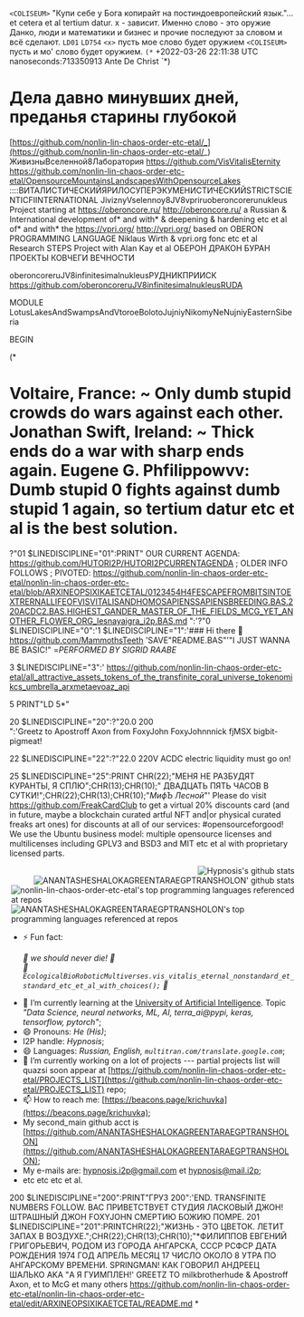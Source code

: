 `<COLISEUM>` "Купи себе у Бога копирайт на постиндоевропейский язык."... et cetera et al tertium datur. x - зависит. Именно слово - это оружие Данко, люди и математики и бизнес и прочие последуют за словом и всё сделают.
`LD01` `LD754` `<x>` пусть мое слово будет оружием
`<COLISEUM>` пусть и мо' слово будет оружием. `(*` +2022-03-26 22:11:38 UTC nanoseconds:713350913 Ante De Christ `*)

# Дела давно минувших дней, преданья старины глубокой
[https://github.com/nonlin-lin-chaos-order-etc-etal/_](https://github.com/nonlin-lin-chaos-order-etc-etal/_) ЖивизныВселенной8Лаборатория https://github.com/VisVitalisEternity https://github.com/nonlin-lin-chaos-order-etc-etal/OpensourceMountainsLandscapesWithOpensourceLakes ::::ВИТАЛИСТИЧЕСКИЙЯРИЛОСУПЕРЭКУМЕНИСТИЧЕСКИЙSTRICTSCIENTICFIINTERNATIONAL JiviznyVselennoy8JV8vpriruoberoncorerunukleus Project starting at https://oberoncore.ru/ http://oberoncore.ru/ a Russian & International development of* and with* & deepening & hardening etc et al of* and with* the https://vpri.org/ http://vpri.org/ based on OBERON PROGRAMMING LANGUAGE Niklaus Wirth & vpri.org fonc etc et al Research STEPS Project with Alan Kay et al ОБЕРОН ДРАКОН БУРАН ПРОЕКТЫ КОВЧЕГИ ВЕЧНОСТИ

oberoncoreruJV8infinitesimalnukleusРУДНИКПРИИСК https://github.com/oberoncoreruJV8infinitesimalnukleusRUDA

MODULE LotusLakesAndSwampsAndVtoroeBolotoJujniyNikomyNeNujniyEasternSiberia

BEGIN

(*


# Voltaire, France: ~ Only dumb stupid crowds do wars against each other. Jonathan Swift, Ireland: ~ Thick ends do a war with sharp ends again. Eugene G. Phfilippowvv: Dumb stupid 0 fights against dumb stupid 1 again, so tertium datur etc et al is the best solution.


?"01 $LINEDISCIPLINE="01":PRINT" OUR CURRENT AGENDA: https://github.com/HUTORI2P/HUTORI2PCURRENTAGENDA ; OLDER INFO FOLLOWS ; PIVOTED: https://github.com/nonlin-lin-chaos-order-etc-etal/nonlin-lin-chaos-order-etc-etal/blob/ARXINEOPSIXIKAETCETAL/0123454H4FESCAPEFROMBITSINTOEXTRERNALLIFEOFVISVITALISANDHOMOSAPIENSSAPIENSBREEDING.BAS.220ACDC2.BAS.HIGHEST_GANDER_MASTER_OF_THE_FIELDS_MCG_YET_ANOTHER_FLOWER_ORG_lesnayaigra_i2p.BAS.md ":'?"0 $LINEDISCIPLINE="0":'1 $LINEDISCIPLINE="1":'### Hi there 👋 https://github.com/MammothsTeeth 'SAVE"README.BAS"'"I JUST WANNA BE BASIC!" =*PERFORMED BY SIGRID RAABE*

3 $LINEDISCIPLINE="3":' https://github.com/nonlin-lin-chaos-order-etc-etal/all_attractive_assets_tokens_of_the_transfinite_coral_universe_tokenomikcs_umbrella_arxmetaevoaz_api

5 PRINT"LD 5*"














20 $LINEDISCIPLINE="20":?"20.0 200 <br clear=all>":'Greetz to Apostroff Axon from FoxyJohn FoxyJohnnnick fjMSX bigbit-pigmeat!

22 $LINEDISCIPLINE="22":?"22.0 220V ACDC electric liquidity must go on!


25 $LINEDISCIPLINE="25":PRINT CHR(22);"МЕНЯ НЕ РАЗБУДЯТ КУРАНТЫ, Я СПЛЮ";CHR(13);CHR(10);"    ДВАДЦАТЬ ПЯТЬ ЧАСОВ В СУТКИ!";CHR(22);CHR(13);CHR(10);"*МифЪ Лесной*"' Please do visit https://github.com/FreakCardClub to get a virtual 20% discounts card (and in future, maybe a blockchain curated artful NFT and|or physical curated freaks art ones) for discounts at all of our services: #opensourceforgood! We use the Ubuntu business model: multiple opensource licenses and multilicenses including GPLV3 and BSD3 and MIT etc et al with proprietary licensed parts.

<img align="right" src="https://github-readme-stats.vercel.app/api?username=nonlin-lin-chaos-order-etc-etal&show_icons=true&icon_color=0366d6&bg_color=ffffff&hide_title=true&hide=contribs&include_all_commits=true" alt="Hypnosis's github stats"/>

<br clear=all>

<img align="right" src="https://github-readme-stats.vercel.app/api?username=ANANTASHESHALOKAGREENTARAEGPTRANSHOLON&show_icons=true&icon_color=0366d6&bg_color=ffffff&hide_title=true&hide=contribs&include_all_commits=true" alt="ANANTASHESHALOKAGREENTARAEGPTRANSHOLON' github stats"/>

<br clear=all>

<img align="right" src="https://github-readme-stats.vercel.app/api/top-langs/?username=nonlin-lin-chaos-order-etc-etal&layout=compact&hide=html" alt="nonlin-lin-chaos-order-etc-etal's top programming languages referenced at repos"/>

<br clear=all>

<img align="right" src="https://github-readme-stats.vercel.app/api/top-langs/?username=ANANTASHESHALOKAGREENTARAEGPTRANSHOLON&layout=compact&hide=html" alt="ANANTASHESHALOKAGREENTARAEGPTRANSHOLON's top programming languages referenced at repos"/>

<br clear=all>



<!--
**nonlin-lin-chaos-order-etc-etal/nonlin-lin-chaos-order-etc-etal** is a ✨ _special_ ✨ repository because its `README.md` (this file) appears on your GitHub profile.

Here are some ideas to get you started:

- 👯 I’m looking to collaborate on ...
- 🤔 I’m looking for help with ...
- 💬 Ask me about ...
-->
- ⚡ Fun fact: <em><p>
      :green_heart: we should never die! :green_heart:<br clear="all"/>
      :green_heart: `EcologicalBioRoboticMultiverses.vis_vitalis_eternal_nonstandard_et_standard_etc_et_al_with_choices();` :green_heart:
  </p></em>
- 🌱 I’m currently learning at the [University of Artificial Intelligence](https://neural-university.ru/). Topic <em>"Data Science, neural networks, ML, AI, terra_ai@pypi, keras, tensorflow, pytorch"</em>;
- 😄 Pronouns: <em>He (His)</em>;
- I2P handle: <em>Hypnosis</em>;
- 😄 Languages: <em>Russian, English, `multitran.com/translate.google.com`</em>;
- 🔭 I’m currently working on a lot of projects --- partial projects list will quazsi soon appear at [https://github.com/nonlin-lin-chaos-order-etc-etal/PROJECTS_LIST](https://github.com/nonlin-lin-chaos-order-etc-etal/PROJECTS_LIST) repo;
- 📫 How to reach me: [https://beacons.page/krichuvka](https://beacons.page/krichuvka);
- My second_main github acct is [https://github.com/ANANTASHESHALOKAGREENTARAEGPTRANSHOLON](https://github.com/ANANTASHESHALOKAGREENTARAEGPTRANSHOLON);
- My e-mails are: [hypnosis.i2p@gmail.com](mailto:hypnosis.i2p@gmail.com) et [hypnosis@mail.i2p](mailto:hypnosis@mail.i2p);
- etc etc etc et al.





































































































































200 $LINEDISCIPLINE="200":PRINT"ГРУЗ 200":'END. TRANSFINITE NUMBERS FOLLOW. ВАС ПРИВЕТСТВУЕТ СТУДИЯ ЛАСКОВЫЙ ДЖОН! ШТРАШНЫЙ ДЖОН FOXYJOHN СМЕРТИЮ БОЖИЮ ПОМРЕ.
201 $LINEDISCIPLINE="201":PRINTCHR(22);"ЖИЗНЬ - ЭТО ЦВЕТОК. ЛЕТИТ ЗАПАХ В ВОЗДУХЕ.";CHR(22);CHR(13);CHR(10);"*ФИЛИППОВ ЕВГЕНИЙ ГРИГОРЬЕВИЧ, РОДОМ ИЗ ГОРОДА АНГАРСКА, СССР РСФСР ДАТА РОЖДЕНИЯ 1974 ГОД АПРЕЛЬ МЕСЯЦ 17 ЧИСЛО ОКОЛО 8 УТРА ПО АНГАРСКОМУ ВРЕМЕНИ. SPRINGMAN! КАК ГОВОРИЛ АНДРЕЕЦ ШАЛЬКО AKA "А Я ГУИМПЛЕН!' GREETZ TO milkbrotherhude & Apostroff Axon, et to McG et many others https://github.com/nonlin-lin-chaos-order-etc-etal/nonlin-lin-chaos-order-etc-etal/edit/ARXINEOPSIXIKAETCETAL/README.md *
